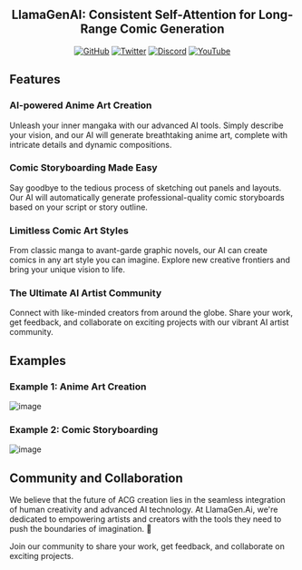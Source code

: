 <div align="center">
  
## LlamaGenAI: Consistent Self-Attention for Long-Range Comic Generation 

  [![GitHub](https://img.shields.io/github/stars/aregrid/ComicDiffusion?style=social)](https://github.com/aregrid/ComicDiffusion)
  [![Twitter](https://img.shields.io/twitter/follow/llama_gen?style=social)](https://twitter.com/llama_gen)
  [![Discord](https://img.shields.io/discord/1190979134051074110?label=Join%20us%20on%20Discord&logo=Discord&style=social)](https://discord.gg/Jrsff8YFKw)
  [![YouTube](https://img.shields.io/youtube/channel/subscribers/UCfuH6OsUcop2Y8lOHQtHIwA)](https://www.youtube.com/@LlamaGenAI)
</div>


## Features

### AI-powered Anime Art Creation
Unleash your inner mangaka with our advanced AI tools. Simply describe your vision, and our AI will generate breathtaking anime art, complete with intricate details and dynamic compositions.

### Comic Storyboarding Made Easy
Say goodbye to the tedious process of sketching out panels and layouts. Our AI will automatically generate professional-quality comic storyboards based on your script or story outline.

### Limitless Comic Art Styles
From classic manga to avant-garde graphic novels, our AI can create comics in any art style you can imagine. Explore new creative frontiers and bring your unique vision to life.

### The Ultimate AI Artist Community
Connect with like-minded creators from around the globe. Share your work, get feedback, and collaborate on exciting projects with our vibrant AI artist community.

## Examples

### Example 1: Anime Art Creation
![image](https://github.com/aregrid/ComicDiffusion/assets/5910926/f205b6ec-cbae-423d-a2e6-e77b8c00fd60)


### Example 2: Comic Storyboarding
![image](https://github.com/aregrid/ComicDiffusion/assets/5910926/b599a21a-04e3-4e13-80f8-b9fc884a060c)




## Community and Collaboration
We believe that the future of ACG creation lies in the seamless integration of human creativity and advanced AI technology. At LlamaGen.Ai, we're dedicated to empowering artists and creators with the tools they need to push the boundaries of imagination. 🌠

Join our community to share your work, get feedback, and collaborate on exciting projects.
